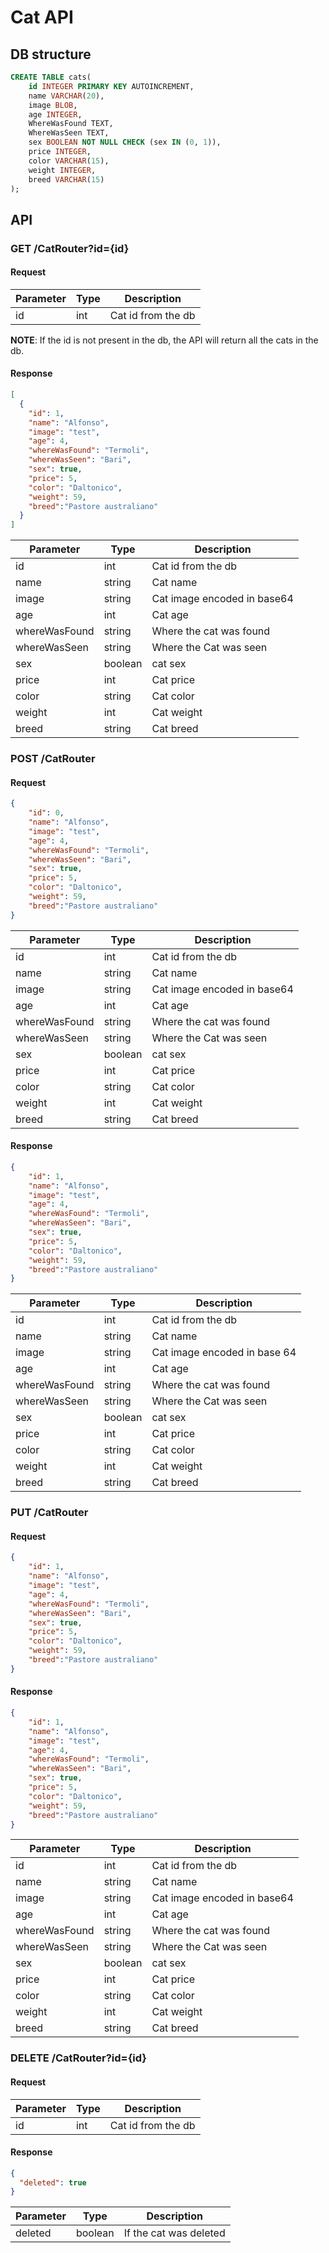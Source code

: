 # Cat API 

## DB structure
```sql
CREATE TABLE cats(
    id INTEGER PRIMARY KEY AUTOINCREMENT,
    name VARCHAR(20),
    image BLOB,
    age INTEGER,
    WhereWasFound TEXT,
    WhereWasSeen TEXT,
    sex BOOLEAN NOT NULL CHECK (sex IN (0, 1)),
    price INTEGER,
    color VARCHAR(15),
    weight INTEGER,
    breed VARCHAR(15)
);
```

## API

### GET /CatRouter?id={id}

#### Request
| Parameter | Type | Description        |
|-----------|------|--------------------|
| id        | int  | Cat id from the db |

**NOTE**: If the id is not present in the db,
the API will return all the cats in the db.

#### Response
```json
[
  {
    "id": 1,
    "name": "Alfonso",
    "image": "test",
    "age": 4,
    "whereWasFound": "Termoli",
    "whereWasSeen": "Bari",
    "sex": true,
    "price": 5,
    "color": "Daltonico",
    "weight": 59,
    "breed":"Pastore australiano"
  }
]
```

| Parameter     | Type    | Description                 |
|---------------|---------|-----------------------------|
| id            | int     | Cat id from the db          |
| name          | string  | Cat name                    |
| image         | string  | Cat image encoded in base64 |
| age           | int     | Cat age                     |
| whereWasFound | string  | Where the cat was found     |
| whereWasSeen  | string  | Where the Cat was seen      |
| sex           | boolean | cat sex                     |
| price         | int     | Cat price                   |
| color         | string  | Cat color                   |
| weight        | int     | Cat weight                  |
| breed         | string  | Cat breed                   |

### POST /CatRouter

#### Request
```json
{
    "id": 0,
    "name": "Alfonso",
    "image": "test",
    "age": 4,
    "whereWasFound": "Termoli",
    "whereWasSeen": "Bari",
    "sex": true,
    "price": 5,
    "color": "Daltonico",
    "weight": 59,
    "breed":"Pastore australiano"
}
```

| Parameter     | Type    | Description                 |
|---------------|---------|-----------------------------|
| id            | int     | Cat id from the db          |
| name          | string  | Cat name                    |
| image         | string  | Cat image encoded in base64 |
| age           | int     | Cat age                     |
| whereWasFound | string  | Where the cat was found     |
| whereWasSeen  | string  | Where the Cat was seen      |
| sex           | boolean | cat sex                     |
| price         | int     | Cat price                   |
| color         | string  | Cat color                   |
| weight        | int     | Cat weight                  |
| breed         | string  | Cat breed                   |

#### Response

```json
{
    "id": 1,
    "name": "Alfonso",
    "image": "test",
    "age": 4,
    "whereWasFound": "Termoli",
    "whereWasSeen": "Bari",
    "sex": true,
    "price": 5,
    "color": "Daltonico",
    "weight": 59,
    "breed":"Pastore australiano"  
}
```

| Parameter     | Type    | Description                  |
|---------------|---------|------------------------------|
| id            | int     | Cat id from the db           |
| name          | string  | Cat name                     |
| image         | string  | Cat image encoded in base 64 |
| age           | int     | Cat age                      |
| whereWasFound | string  | Where the cat was found      |
| whereWasSeen  | string  | Where the Cat was seen       |
| sex           | boolean | cat sex                      |
| price         | int     | Cat price                    |
| color         | string  | Cat color                    |
| weight        | int     | Cat weight                   |
| breed         | string  | Cat breed                    |

### PUT /CatRouter

#### Request
```json
{
    "id": 1,
    "name": "Alfonso",
    "image": "test",
    "age": 4,
    "whereWasFound": "Termoli",
    "whereWasSeen": "Bari",
    "sex": true,
    "price": 5,
    "color": "Daltonico",
    "weight": 59,
    "breed":"Pastore australiano"
}
```

#### Response

```json
{
    "id": 1,
    "name": "Alfonso",
    "image": "test",
    "age": 4,
    "whereWasFound": "Termoli",
    "whereWasSeen": "Bari",
    "sex": true,
    "price": 5,
    "color": "Daltonico",
    "weight": 59,
    "breed":"Pastore australiano"
}
```

| Parameter     | Type    | Description                 |
|---------------|---------|-----------------------------|
| id            | int     | Cat id from the db          |
| name          | string  | Cat name                    |
| image         | string  | Cat image encoded in base64 |
| age           | int     | Cat age                     |
| whereWasFound | string  | Where the cat was found     |
| whereWasSeen  | string  | Where the Cat was seen      |
| sex           | boolean | cat sex                     |
| price         | int     | Cat price                   |
| color         | string  | Cat color                   |
| weight        | int     | Cat weight                  |
| breed         | string  | Cat breed                   |

### DELETE /CatRouter?id={id}

#### Request
| Parameter | Type | Description        |
|-----------|------|--------------------|
| id        | int  | Cat id from the db |

#### Response
```json
{
  "deleted": true
}
```

| Parameter | Type    | Description            |
|-----------|---------|------------------------|
| deleted   | boolean | If the cat was deleted |

